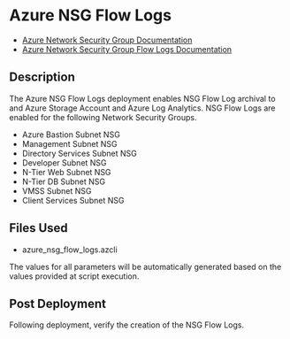 # Azure NSG Flow Logs

- [Azure Network Security Group Documentation](https://docs.microsoft.com/en-us/azure/virtual-network/security-overview "Azure Network Security Group Documentation")
- [Azure Network Security Group Flow Logs Documentation](https://docs.microsoft.com/en-us/azure/network-watcher/network-watcher-nsg-flow-logging-overview "Azure Network Security Group Flow Logs Documentation")

## Description

The Azure NSG Flow Logs deployment enables NSG Flow Log archival to and Azure
Storage Account and Azure Log Analytics. NSG Flow Logs are enabled for the
following Network Security Groups.

- Azure Bastion Subnet NSG
- Management Subnet NSG
- Directory Services Subnet NSG
- Developer Subnet NSG
- N-Tier Web Subnet NSG
- N-Tier DB Subnet NSG
- VMSS Subnet NSG
- Client Services Subnet NSG

## Files Used

- azure_nsg_flow_logs.azcli

The values for all parameters will be automatically generated based on the
values provided at script execution.

## Post Deployment

Following deployment, verify the creation of the NSG Flow Logs.
